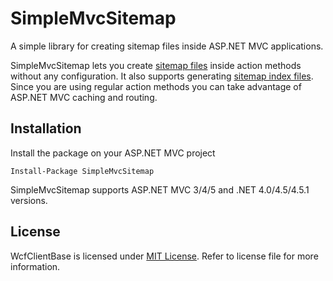 SimpleMvcSitemap
=============
A simple library for creating sitemap files inside ASP.NET MVC applications.

SimpleMvcSitemap lets you create [sitemap files](http://www.sitemaps.org/protocol.html) inside action methods without any configuration. It also supports generating [sitemap index files](http://www.sitemaps.org/protocol.html#index). Since you are using regular action methods you can take advantage of ASP.NET MVC caching and routing.

## Installation

Install the package on your ASP.NET MVC project

    Install-Package SimpleMvcSitemap
	
SimpleMvcSitemap supports ASP.NET MVC 3/4/5 and .NET 4.0/4.5/4.5.1 versions.

## License

WcfClientBase is licensed under [MIT License](http://opensource.org/licenses/MIT "Read more about the MIT license form"). Refer to license file for more information.